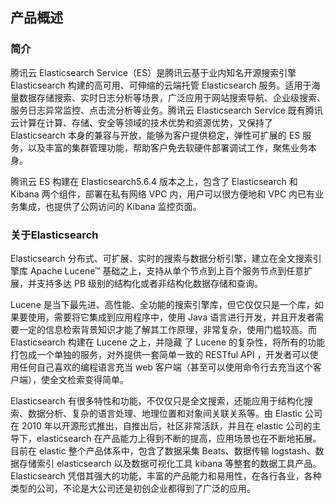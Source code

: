 ## 产品概述


### 简介
腾讯云 Elasticsearch Service（ES）是腾讯云基于业内知名开源搜索引擎 Elasticsearch 构建的高可用、可伸缩的云端托管 Elasticsearch 服务。适用于海量数据存储搜索、实时日志分析等场景，广泛应用于网站搜索导航、企业级搜索、服务日志异常监控、点击流分析等业务。腾讯云 Elasticsearch Service 既有腾讯云计算在计算、存储、安全等领域的技术优势和资源优势，又保持了 Elasticsearch 本身的兼容与开放，能够为客户提供稳定，弹性可扩展的 ES 服务，以及丰富的集群管理功能，帮助客户免去软硬件部署调试工作，聚焦业务本身。

腾讯云 ES 构建在 Elasticsearch5.6.4 版本之上，包含了 Elasticsearch 和 Kibana 两个组件，部署在私有网络 VPC 内，用户可以很方便地和 VPC 内已有业务集成，也提供了公网访问的 Kibana 监控页面。

### 关于Elasticsearch
Elasticsearch 分布式、可扩展、实时的搜索与数据分析引擎，建立在全文搜索引擎库 Apache Lucene™ 基础之上，支持从单个节点到上百个服务节点到任意扩展，并支持多达 PB 级别的结构化或者非结构化数据存储和查询。

Lucene 是当下最先进、高性能、全功能的搜索引擎库，但它仅仅只是一个库，如果要使用，需要将它集成到应用程序中，使用 Java 语言进行开发，并且开发者需要一定的信息检索背景知识才能了解其工作原理，非常复杂，使用门槛较高。而 Elasticsearch 构建在 Lucene 之上，并隐藏 了 Lucene 的复杂性，将所有的功能打包成一个单独的服务，对外提供一套简单一致的 RESTful API ，开发者可以使用任何自己喜欢的编程语言充当  web 客户端（甚至可以使用命令行去充当这个客户端），使全文检索变得简单。

Elasticsearch 有很多特性和功能，不仅仅只是全文搜索，还能应用于结构化搜索、数据分析、复杂的语言处理、地理位置和对象间关联关系等。由 Elastic 公司在 2010 年以开源形式推出，自推出后，社区非常活跃，并且在 elastic 公司的主导下，elasticsearch 在产品能力上得到不断的提高，应用场景也在不断地拓展。目前在 elastic 整个产品体系中，包含了数据采集 Beats、数据传输 logstash、数据存储索引  elasticsearch 以及数据可视化工具 kibana 等整套的数据工具产品。Elasticsearch 凭借其强大的功能，丰富的产品能力和易用性，在各行各业，各种类型的公司，不论是大公司还是初创企业都得到了广泛的应用。
